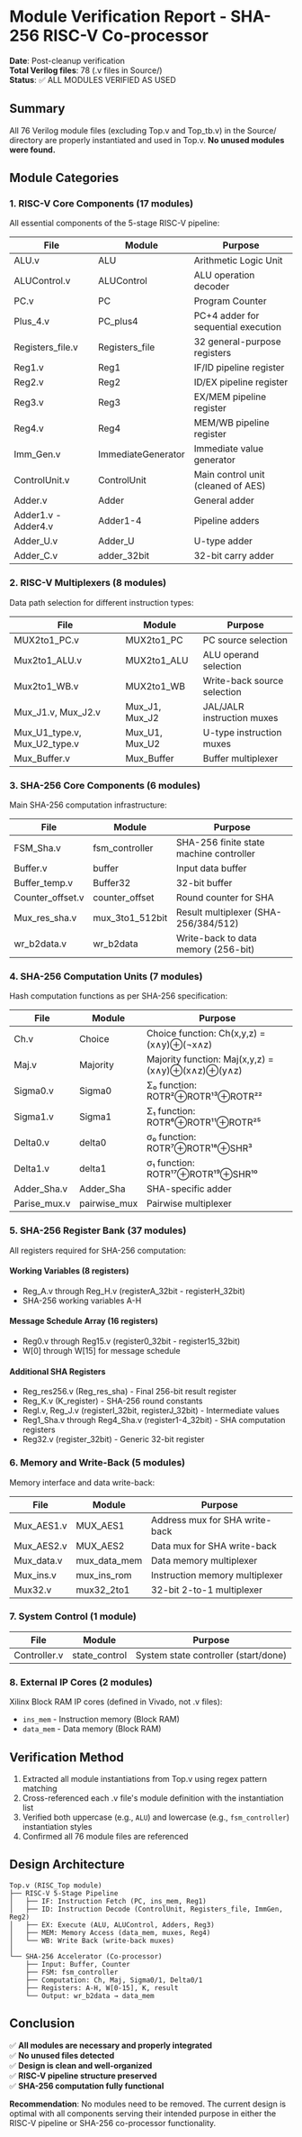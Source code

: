 # Module Verification Report - SHA-256 RISC-V Co-processor

**Date**: Post-cleanup verification  
**Total Verilog files**: 78 (.v files in Source/)  
**Status**: ✅ ALL MODULES VERIFIED AS USED

## Summary

All 76 Verilog module files (excluding Top.v and Top_tb.v) in the Source/ directory are properly instantiated and used in Top.v. **No unused modules were found.**

## Module Categories

### 1. RISC-V Core Components (17 modules)
All essential components of the 5-stage RISC-V pipeline:

| File | Module | Purpose |
|------|--------|---------|
| ALU.v | ALU | Arithmetic Logic Unit |
| ALUControl.v | ALUControl | ALU operation decoder |
| PC.v | PC | Program Counter |
| Plus_4.v | PC_plus4 | PC+4 adder for sequential execution |
| Registers_file.v | Registers_file | 32 general-purpose registers |
| Reg1.v | Reg1 | IF/ID pipeline register |
| Reg2.v | Reg2 | ID/EX pipeline register |
| Reg3.v | Reg3 | EX/MEM pipeline register |
| Reg4.v | Reg4 | MEM/WB pipeline register |
| Imm_Gen.v | ImmediateGenerator | Immediate value generator |
| ControlUnit.v | ControlUnit | Main control unit (cleaned of AES) |
| Adder.v | Adder | General adder |
| Adder1.v - Adder4.v | Adder1-4 | Pipeline adders |
| Adder_U.v | Adder_U | U-type adder |
| Adder_C.v | adder_32bit | 32-bit carry adder |

### 2. RISC-V Multiplexers (8 modules)
Data path selection for different instruction types:

| File | Module | Purpose |
|------|--------|---------|
| MUX2to1_PC.v | MUX2to1_PC | PC source selection |
| Mux2to1_ALU.v | MUX2to1_ALU | ALU operand selection |
| Mux2to1_WB.v | MUX2to1_WB | Write-back source selection |
| Mux_J1.v, Mux_J2.v | Mux_J1, Mux_J2 | JAL/JALR instruction muxes |
| Mux_U1_type.v, Mux_U2_type.v | Mux_U1, Mux_U2 | U-type instruction muxes |
| Mux_Buffer.v | Mux_Buffer | Buffer multiplexer |

### 3. SHA-256 Core Components (6 modules)
Main SHA-256 computation infrastructure:

| File | Module | Purpose |
|------|--------|---------|
| FSM_Sha.v | fsm_controller | SHA-256 finite state machine controller |
| Buffer.v | buffer | Input data buffer |
| Buffer_temp.v | Buffer32 | 32-bit buffer |
| Counter_offset.v | counter_offset | Round counter for SHA |
| Mux_res_sha.v | mux_3to1_512bit | Result multiplexer (SHA-256/384/512) |
| wr_b2data.v | wr_b2data | Write-back to data memory (256-bit) |

### 4. SHA-256 Computation Units (7 modules)
Hash computation functions as per SHA-256 specification:

| File | Module | Purpose |
|------|--------|---------|
| Ch.v | Choice | Choice function: Ch(x,y,z) = (x∧y)⊕(¬x∧z) |
| Maj.v | Majority | Majority function: Maj(x,y,z) = (x∧y)⊕(x∧z)⊕(y∧z) |
| Sigma0.v | Sigma0 | Σ₀ function: ROTR²⊕ROTR¹³⊕ROTR²² |
| Sigma1.v | Sigma1 | Σ₁ function: ROTR⁶⊕ROTR¹¹⊕ROTR²⁵ |
| Delta0.v | delta0 | σ₀ function: ROTR⁷⊕ROTR¹⁸⊕SHR³ |
| Delta1.v | delta1 | σ₁ function: ROTR¹⁷⊕ROTR¹⁹⊕SHR¹⁰ |
| Adder_Sha.v | Adder_Sha | SHA-specific adder |
| Parise_mux.v | pairwise_mux | Pairwise multiplexer |

### 5. SHA-256 Register Bank (37 modules)
All registers required for SHA-256 computation:

#### Working Variables (8 registers)
- Reg_A.v through Reg_H.v (registerA_32bit - registerH_32bit)
- SHA-256 working variables A-H

#### Message Schedule Array (16 registers)
- Reg0.v through Reg15.v (register0_32bit - register15_32bit)  
- W[0] through W[15] for message schedule

#### Additional SHA Registers
- Reg_res256.v (Reg_res_sha) - Final 256-bit result register
- Reg_K.v (K_register) - SHA-256 round constants
- RegI.v, Reg_J.v (registerI_32bit, registerJ_32bit) - Intermediate values
- Reg1_Sha.v through Reg4_Sha.v (register1-4_32bit) - SHA computation registers
- Reg32.v (register_32bit) - Generic 32-bit register

### 6. Memory and Write-Back (5 modules)
Memory interface and data write-back:

| File | Module | Purpose |
|------|--------|---------|
| Mux_AES1.v | MUX_AES1 | Address mux for SHA write-back |
| Mux_AES2.v | MUX_AES2 | Data mux for SHA write-back |
| Mux_data.v | mux_data_mem | Data memory multiplexer |
| Mux_ins.v | mux_ins_rom | Instruction memory multiplexer |
| Mux32.v | mux32_2to1 | 32-bit 2-to-1 multiplexer |

### 7. System Control (1 module)
| File | Module | Purpose |
|------|--------|---------|
| Controller.v | state_control | System state controller (start/done) |

### 8. External IP Cores (2 modules)
Xilinx Block RAM IP cores (defined in Vivado, not .v files):
- `ins_mem` - Instruction memory (Block RAM)
- `data_mem` - Data memory (Block RAM)

## Verification Method

1. Extracted all module instantiations from Top.v using regex pattern matching
2. Cross-referenced each .v file's module definition with the instantiation list
3. Verified both uppercase (e.g., `ALU`) and lowercase (e.g., `fsm_controller`) instantiation styles
4. Confirmed all 76 module files are referenced

## Design Architecture

```
Top.v (RISC_Top module)
├── RISC-V 5-Stage Pipeline
│   ├── IF: Instruction Fetch (PC, ins_mem, Reg1)
│   ├── ID: Instruction Decode (ControlUnit, Registers_file, ImmGen, Reg2)
│   ├── EX: Execute (ALU, ALUControl, Adders, Reg3)
│   ├── MEM: Memory Access (data_mem, muxes, Reg4)
│   └── WB: Write Back (write-back muxes)
│
└── SHA-256 Accelerator (Co-processor)
    ├── Input: Buffer, Counter
    ├── FSM: fsm_controller
    ├── Computation: Ch, Maj, Sigma0/1, Delta0/1
    ├── Registers: A-H, W[0-15], K, result
    └── Output: wr_b2data → data_mem
```

## Conclusion

✅ **All modules are necessary and properly integrated**  
✅ **No unused files detected**  
✅ **Design is clean and well-organized**  
✅ **RISC-V pipeline structure preserved**  
✅ **SHA-256 computation fully functional**  

**Recommendation**: No modules need to be removed. The current design is optimal with all components serving their intended purpose in either the RISC-V pipeline or SHA-256 co-processor functionality.
